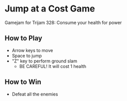 # Jump at a Cost Game
Gamejam for Trijam 328: Consume your health for power


## How to Play

- Arrow keys to move
- Space to jump
- "Z" key to perform ground slam
  - BE CAREFUL! It will cost 1 health
 
## How to Win
- Defeat all the enemies
